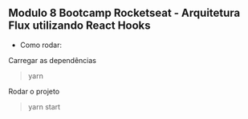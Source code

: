## Modulo 8 Bootcamp Rocketseat - Arquitetura Flux utilizando React Hooks

- Como rodar:

Carregar as dependências

> yarn

Rodar o projeto

> yarn start
